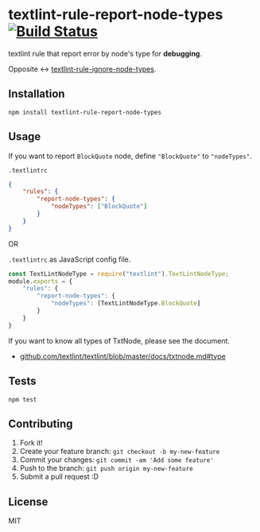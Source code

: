 # textlint-rule-report-node-types [![Build Status](https://travis-ci.org/textlint/textlint-rule-report-node-types.svg?branch=master)](https://travis-ci.org/textlint/textlint-rule-report-node-types)

textlint rule that report error by node's type for **debugging**.

Opposite <-> [textlint-rule-ignore-node-types](https://github.com/textlint/textlint-rule-ignore-node-types "textlint-rule-ignore-node-types").

## Installation

    npm install textlint-rule-report-node-types

## Usage

If you want to report `BlockQuote` node, define `"BlockQuote"` to `"nodeTypes"`.

`.textlintrc`

```json
{
    "rules": {
        "report-node-types": {
            "nodeTypes": ["BlockQuote"]
        }
    }
}
```

OR

`.textlintrc` as JavaScript config file.

```js
const TextLintNodeType = require("textlint").TextLintNodeType;
module.exports = {
    "rules": {
        "report-node-types": {
            "nodeTypes": [TextLintNodeType.BlockQuote]
        }
    }
}
```

If you want to know all types of TxtNode, please see the document.

- [github.com/textlint/textlint/blob/master/docs/txtnode.md#type](https://github.com/textlint/textlint/blob/master/docs/txtnode.md#type)

## Tests

    npm test

## Contributing

1. Fork it!
2. Create your feature branch: `git checkout -b my-new-feature`
3. Commit your changes: `git commit -am 'Add some feature'`
4. Push to the branch: `git push origin my-new-feature`
5. Submit a pull request :D

## License

MIT